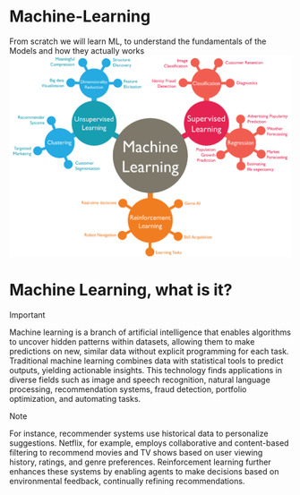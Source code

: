 # Machine-Learning
From scratch we will learn ML, to understand the fundamentals of the Models and how they actually works
![Thumbnail](readmeImage/ML.png)

# Machine Learning, what is it?
> [!IMPORTANT]
> Machine learning is a branch of artificial intelligence that enables algorithms to uncover hidden patterns within datasets, allowing them to make predictions on new, similar data without explicit programming for each task. Traditional machine learning combines data with statistical tools to predict outputs, yielding actionable insights. This technology finds applications in diverse fields such as image and speech recognition, natural language processing, recommendation systems, fraud detection, portfolio optimization, and automating tasks.

> [!NOTE]
> For instance, recommender systems use historical data to personalize suggestions. Netflix, for example, employs collaborative and content-based filtering to recommend movies and TV shows based on user viewing history, ratings, and genre preferences. Reinforcement learning further enhances these systems by enabling agents to make decisions based on environmental feedback, continually refining recommendations.

